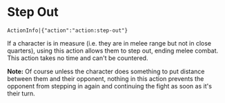 # Step Out

`ActionInfo|{"action":"action:step-out"}`

If a character is in measure (i.e. they are in melee range but not in close quarters), using this action allows them to step out, ending melee combat. This action takes no time and can't be countered.

**Note:** Of course unless the character does something to put distance between them and their opponent, nothing in this action prevents the opponent from stepping in again and continuing the fight as soon as it's their turn.
